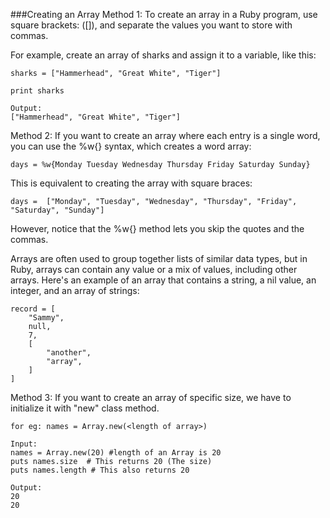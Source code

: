 ###Creating an Array
Method 1: To create an array in a Ruby program, use square brackets: ([]), and separate the values you want to store with commas.

For example, create an array of sharks and assign it to a variable, like this:

```
sharks = ["Hammerhead", "Great White", "Tiger"]

print sharks

Output:
["Hammerhead", "Great White", "Tiger"]
```
Method 2: If you want to create an array where each entry is a single word, you can use the %w{} syntax, which creates a word array:

`days = %w{Monday Tuesday Wednesday Thursday Friday Saturday Sunday}`

This is equivalent to creating the array with square braces:

`days =  ["Monday", "Tuesday", "Wednesday", "Thursday", "Friday", "Saturday", "Sunday"]`

However, notice that the %w{} method lets you skip the quotes and the commas.

Arrays are often used to group together lists of similar data types, but in Ruby, arrays can contain any value or a mix of values, including other arrays. Here's an example of an array that contains a string, a nil value, an integer, and an array of strings:

```
record = [
    "Sammy",
    null,
    7,
    [
        "another",
        "array",
    ]
]
```
Method 3: If you want to create an array of specific size, we have to initialize it with "new" class method.

```
for eg: names = Array.new(<length of array>)

Input:
names = Array.new(20) #length of an Array is 20
puts names.size  # This returns 20 (The size)
puts names.length # This also returns 20

Output:
20
20
```
